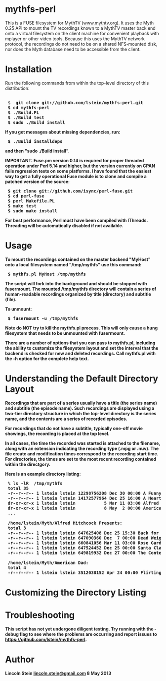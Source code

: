 mythfs-perl
===========

This is a FUSE filesystem for MythTV (www.mythtv.org).  It uses the
Myth 0.25 API to mount the TV recordings known to a MythTV master back
end onto a virtual filesystem on the client machine for convenient
playback with mplayer or other video tools. Because this uses the
MythTV network protocol, the recordings do not need to be on a shared
NFS-mounted disk, nor does the Myth database need to be accessible
from the client.

Installation
============

Run the following commands from within the top-level directory of this
distribution:

 <pre> 
 $ <b> git clone git://github.com/lstein/mythfs-perl.git
 $ <b>cd mythfs-perl</b>
 $ <b>./Build.PL</b>
 $ <b>./Build test</b>
 $ <b>sudo ./Build install</b>
</pre>

If you get messages about missing dependencies, run:

<pre>
 $ <b>./Build installdeps</b>
</pre>

and then "sudo ./Build install".

IMPORTANT: Fuse.pm version 0.14 is required for proper threaded
operation under Perl 5.14 and higher, but the version currently on
CPAN fails regression tests on some platforms. I have found that the
easiest way to get a fully operational Fuse module is to clone and
compile a patched version of the source:

<pre>
 $ <b>git clone git://github.com/isync/perl-fuse.git</b>
 $ <b>cd perl-fuse</b>
 $ <b>perl Makefile.PL</b>
 $ <b>make test</b>
 $ <b>sudo make install</b>
</pre>

For best performance, Perl must have been compiled with IThreads.
Threading will be automatically disabled if not available.

Usage
=====

To mount the recordings contained on the master backend "MyHost" onto
a local filesystem named "/tmp/mythfs" use this command:

<pre>
 $ <b>mythfs.pl MyHost /tmp/mythfs</b>
</pre>

The script will fork into the background and should be stopped with
fusermount. The mounted /tmp/mythfs directory will contain a series of
human-readable recordings organized by title (directory) and subtitle
(file). 

To unmount:

<pre>
 $ <b>fusermount -u /tmp/mythfs</b>
</pre>

Note do NOT try to kill the mythfs.pl process. This will only cause a
hung filesystem that needs to be unmounted with fusermount.

There are a number of options that you can pass to mythfs.pl,
including the ability to customize the filesystem layout and set the
interval that the backend is checked for new and deleted
recordings. Call mythfs.pl with the -h option for the complete help
text.

Understanding the Default Directory Layout
==========================================

Recordings that are part of a series usually have a title (the series
name) and subtitle (the episode name). Such recordings are displayed
using a two-tier directory structure in which the top-level directory
is the series name, and the contents are a series of recorded
episodes.

For recordings that do not have a subtitle, typically one-off movie
showings, the recording is placed at the top level.

In all cases, the time the recorded was started is attached to the
filename, along with an extension indicating the recording type (.mpg
or .nuv). The file create and modification times correspond to the
recording start time. For directories, the times are set to the most
recent recording contained within the directgory.

Here is an example directory listing:

<pre>
 % <b>ls -lR  /tmp/mythfs</b>
 total 35
 -r--r--r-- 1 lstein lstein 12298756208 Dec 30 00:00 A Funny Thing Happened on the Way to the Forum 2012-12-30-00:00.mpg
 -r--r--r-- 1 lstein lstein 14172577964 Dec 25 16:00 A Heartland Christmas 2012-12-25-16:00.mpg
 dr-xr-xr-x 1 lstein lstein           5 Mar 11 03:00 Alfred Hitchcock Presents
 dr-xr-xr-x 1 lstein lstein           8 May  2 00:00 American Dad
 ...

 /home/lstein/Myth/Alfred Hitchcock Presents:
 total 3
 -r--r--r-- 1 lstein lstein 647625408 Dec 25 15:30 Back for Christmas 2012-12-25-15:30.mpg
 -r--r--r-- 1 lstein lstein 647090360 Dec  7 00:00 Dead Weight 2012-12-07-00:00.mpg
 -r--r--r-- 1 lstein lstein 660841056 Mar 11 03:00 Rose Garden 2013-03-11-03:00.mpg
 -r--r--r-- 1 lstein lstein 647524452 Dec 25 00:00 Santa Claus and the 10th Ave. Kid 2012-12-25-00:00.mpg
 -r--r--r-- 1 lstein lstein 649819932 Dec 27 00:00 The Contest of Aaron Gold 2012-12-27-00:00.mpg

 /home/lstein/Myth/American Dad:
 total 4
 -r--r--r-- 1 lstein lstein 3512038152 Apr 24 00:00 Flirting With Disaster 2013-04-24-00:00.mpg
</pre>

Customizing the Directory Listing
=================================

Troubleshooting
===============

This script has not yet undergone diligent testing. Try running with
the -debug flag to see where the problems are occurring and report
issues to https://github.com/lstein/mythfs-perl.

Author
======

Lincoln Stein <lincoln.stein@gmail.com>
8 May 2013
